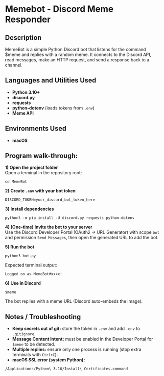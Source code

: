 <h1>Memebot - Discord Meme Responder</h1>

<h2>Description</h2>
MemeBot is a simple Python Discord bot that listens for the command $meme and replies with a random meme. It connects to the Discord API, read messages, make an HTTP request, and send a response back to a channel.
<br />


<h2>Languages and Utilities Used</h2>

- <b>Python 3.10+</b> 
- <b>discord.py</b>
- <b>requests</b>
- <b>python-dotenv</b> (loads tokens from <code>.env</code>)
- <b>Meme API</b>

<h2>Environments Used </h2>

- <b>macOS</b>

<h2>Program walk-through:</h2>

<b>1) Open the project folder</b>
<br />
Open a terminal in the repository root:
<pre><code>cd MemeBot
</code></pre>

<b>2) Create <code>.env</code> with your bot token</b>
<pre><code>DISCORD_TOKEN=your_discord_bot_token_here
</code></pre>

<b>3) Install dependencies</b>
<pre><code>python3 -m pip install -U discord.py requests python-dotenv
</code></pre>

<b>4) (One-time) Invite the bot to your server</b>
<br />
Use the Discord Developer Portal (OAuth2 → URL Generator) with scope <code>bot</code> and permission <code>Send Messages</code>, then open the generated URL to add the bot.

<b>5) Run the bot</b>
<pre><code>python3 bot.py
</code></pre>
Expected terminal output:
<pre><code>Logged on as MemeBot#xxxx!
</code></pre>

<b>6) Use in Discord</b>
<pre><code>$meme
</code></pre>
The bot replies with a meme URL (Discord auto-embeds the image).

<h2>Notes / Troubleshooting</h2>

- <b>Keep secrets out of git:</b> store the token in <code>.env</code> and add <code>.env</code> to <code>.gitignore</code>.
- <b>Message Content Intent:</b> must be enabled in the Developer Portal for <code>$meme</code> to be detected.
- <b>Multiple replies:</b> ensure only one process is running (stop extra terminals with <code>Ctrl+C</code>).
- <b>macOS SSL error (system Python):</b>
<pre><code>/Applications/Python\ 3.10/Install\ Certificates.command
</code></pre>
